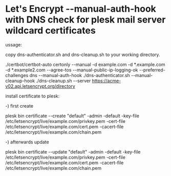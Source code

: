 # Let's Encrypt --manual-auth-hook with DNS check for plesk mail server wildcard certificates


ussage:

copy dns-authenticator.sh and dns-cleanup.sh to your working directory. 

./certbot/certbot-auto certonly --manual -d example.com -d *.example.com -d *.example2.com --agree-tos --manual-public-ip-logging-ok --preferred-challenges dns --manual-auth-hook ./dns-authenticator.sh  --manual-cleanup-hook ./dns-cleanup.sh --server https://acme-v02.api.letsencrypt.org/directory

install certificate to plesk:

-) first create

plesk bin certificate --create "default" -admin -default -key-file /etc/letsencrypt/live/example.com/privkey.pem -cert-file /etc/letsencrypt/live/example.com/cert.pem -cacert-file /etc/letsencrypt/live/example.com/chain.pem

-) afterwards update 

plesk bin certificate --update "default" -admin -default -key-file /etc/letsencrypt/live/example.com/privkey.pem -cert-file /etc/letsencrypt/live/example.com/cert.pem -cacert-file /etc/letsencrypt/live/example.com/chain.pem
